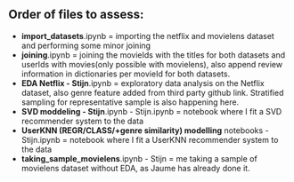 ## Order of files to assess:

- **import_datasets**.ipynb = importing the netflix and movielens dataset and performing some minor joining
- **joining**.ipynb = joining the movieIds with the titles for both datasets and userIds with movies(only possible with movielens), also append review information in dictionaries per movieId for both datasets.
- **EDA Netflix - Stijn**.ipynb = exploratory data analysis on the Netflix dataset, also genre feature added from third party github link. Stratified sampling for representative sample is also happening here.
- **SVD moddeling - Stijn**.ipynb - Stijn.ipynb = notebook where I fit a SVD recommender system to the data
- **UserKNN (REGR/CLASS/+genre similarity) modelling** notebooks - Stijn.ipynb = notebook where I fit a UserKNN recommender system to the data
- **taking_sample_movielens**.ipynb - Stijn = me taking a sample of movielens dataset without EDA, as Jaume has already done it.